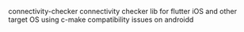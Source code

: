 connectivity-checker
connectivity checker lib for flutter iOS and other target OS using c-make compatibility issues on androidd
